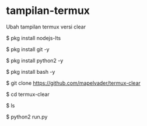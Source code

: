 # tampilan-termux
Ubah tampilan termux versi clear

$ pkg install nodejs-lts

$ pkg install git -y

$ pkg install python2 -y

$ pkg install bash -y


$ git clone https://github.com/mapelvader/termux-clear

$ cd termux-clear

$ ls

$ python2 run.py
